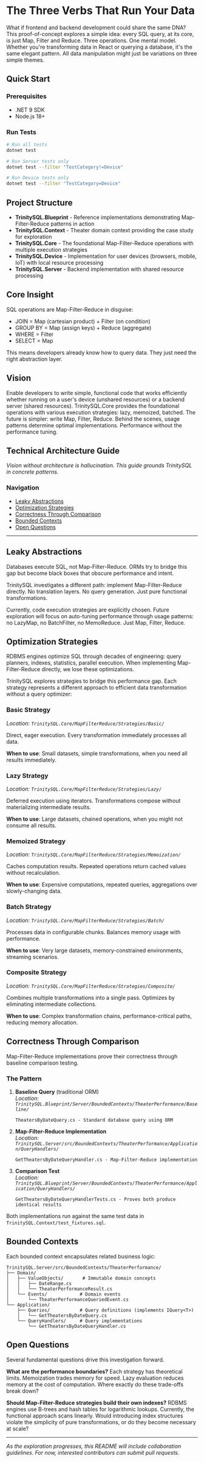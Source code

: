 # The Three Verbs That Run Your Data

What if frontend and backend development could share the same DNA? This proof-of-concept explores a simple idea: every SQL query, at its core, is just Map, Filter and Reduce. Three operations. One mental model. Whether you're transforming data in React or querying a database, it's the same elegant pattern. All data manipulation might just be variations on three simple themes.

## Quick Start

### Prerequisites
- .NET 9 SDK
- Node.js 18+

### Run Tests
```bash
# Run all tests
dotnet test

# Run Server tests only
dotnet test --filter "TestCategory!=Device"

# Run Device tests only
dotnet test --filter "TestCategory=Device"
```

## Project Structure

- **TrinitySQL.Blueprint** - Reference implementations demonstrating Map-Filter-Reduce patterns in action
- **TrinitySQL.Context** - Theater domain context providing the case study for exploration
- **TrinitySQL.Core** - The foundational Map-Filter-Reduce operations with multiple execution strategies
- **TrinitySQL.Device** - Implementation for user devices (browsers, mobile, IoT) with local resource processing
- **TrinitySQL.Server** - Backend implementation with shared resource processing

## Core Insight

SQL operations are Map-Filter-Reduce in disguise:
- JOIN = Map (cartesian product) + Filter (on condition)  
- GROUP BY = Map (assign keys) + Reduce (aggregate)
- WHERE = Filter
- SELECT = Map

This means developers already know how to query data. They just need the right abstraction layer.

## Vision

Enable developers to write simple, functional code that works efficiently whether running on a user's device (unshared resources) or a backend server (shared resources). TrinitySQL.Core provides the foundational operations with various execution strategies: lazy, memoized, batched. The future is simpler: write Map, Filter, Reduce. Behind the scenes, usage patterns determine optimal implementations. Performance without the performance tuning.

## Technical Architecture Guide

*Vision without architecture is hallucination. This guide grounds TrinitySQL in concrete patterns.*

### Navigation

- [Leaky Abstractions](#leaky-abstractions)
- [Optimization Strategies](#optimization-strategies)
- [Correctness Through Comparison](#correctness-through-comparison)
- [Bounded Contexts](#bounded-contexts)
- [Open Questions](#open-questions)

---

## Leaky Abstractions

Databases execute SQL, not Map-Filter-Reduce. ORMs try to bridge this gap but become black boxes that obscure performance and intent.

TrinitySQL investigates a different path: implement Map-Filter-Reduce directly. No translation layers. No query generation. Just pure functional transformations.

Currently, code execution strategies are explicitly chosen. Future exploration will focus on auto-tuning performance through usage patterns: no LazyMap, no BatchFilter, no MemoReduce. Just Map, Filter, Reduce.

## Optimization Strategies

RDBMS engines optimize SQL through decades of engineering: query planners, indexes, statistics, parallel execution. When implementing Map-Filter-Reduce directly, we lose these optimizations.

TrinitySQL explores strategies to bridge this performance gap. Each strategy represents a different approach to efficient data transformation without a query optimizer:

### Basic Strategy
*Location: `TrinitySQL.Core/MapFilterReduce/Strategies/Basic/`*

Direct, eager execution. Every transformation immediately processes all data.

**When to use**: Small datasets, simple transformations, when you need all results immediately.

### Lazy Strategy  
*Location: `TrinitySQL.Core/MapFilterReduce/Strategies/Lazy/`*

Deferred execution using iterators. Transformations compose without materializing intermediate results.

**When to use**: Large datasets, chained operations, when you might not consume all results.

### Memoized Strategy
*Location: `TrinitySQL.Core/MapFilterReduce/Strategies/Memoization/`*

Caches computation results. Repeated operations return cached values without recalculation.

**When to use**: Expensive computations, repeated queries, aggregations over slowly-changing data.

### Batch Strategy
*Location: `TrinitySQL.Core/MapFilterReduce/Strategies/Batch/`*

Processes data in configurable chunks. Balances memory usage with performance.

**When to use**: Very large datasets, memory-constrained environments, streaming scenarios.

### Composite Strategy
*Location: `TrinitySQL.Core/MapFilterReduce/Strategies/Composite/`*

Combines multiple transformations into a single pass. Optimizes by eliminating intermediate collections.

**When to use**: Complex transformation chains, performance-critical paths, reducing memory allocation.

## Correctness Through Comparison

Map-Filter-Reduce implementations prove their correctness through baseline comparison testing.

### The Pattern

1. **Baseline Query** (traditional ORM)  
   *Location: `TrinitySQL.Blueprint/Server/BoundedContexts/TheaterPerformance/Baseline/`*
   
   ```
   TheatersByDateQuery.cs - Standard database query using ORM
   ```

2. **Map-Filter-Reduce Implementation**  
   *Location: `TrinitySQL.Server/src/BoundedContexts/TheaterPerformance/Application/QueryHandlers/`*
   
   ```
   GetTheatersByDateQueryHandler.cs - Map-Filter-Reduce implementation
   ```

3. **Comparison Test**  
   *Location: `TrinitySQL.Blueprint/Server/BoundedContexts/TheaterPerformance/Application/QueryHandlers/`*
   
   ```
   GetTheatersByDateQueryHandlerTests.cs - Proves both produce identical results
   ```

Both implementations run against the same test data in `TrinitySQL.Context/test_fixtures.sql`. 

## Bounded Contexts

Each bounded context encapsulates related business logic:

```
TrinitySQL.Server/src/BoundedContexts/TheaterPerformance/
├── Domain/
│   ├── ValueObjects/       # Immutable domain concepts
│   │   ├── DateRange.cs
│   │   └── TheaterPerformanceResult.cs
│   └── Events/            # Domain events
│       └── TheaterPerformanceQueriedEvent.cs
└── Application/
    ├── Queries/           # Query definitions (implements IQuery<T>)
    │   └── GetTheatersByDateQuery.cs
    └── QueryHandlers/     # Query implementations
        └── GetTheatersByDateQueryHandler.cs
```

## Open Questions

Several fundamental questions drive this investigation forward.

**What are the performance boundaries?** Each strategy has theoretical limits. Memoization trades memory for speed. Lazy evaluation reduces memory at the cost of computation. Where exactly do these trade-offs break down?

**Should Map-Filter-Reduce strategies build their own indexes?** RDBMS engines use B-trees and hash tables for logarithmic lookups. Currently, the functional approach scans linearly. Would introducing index structures violate the simplicity of pure transformations, or do they become necessary at scale?

---

*As the exploration progresses, this README will include collaboration guidelines. For now, interested contributors can submit pull requests.*